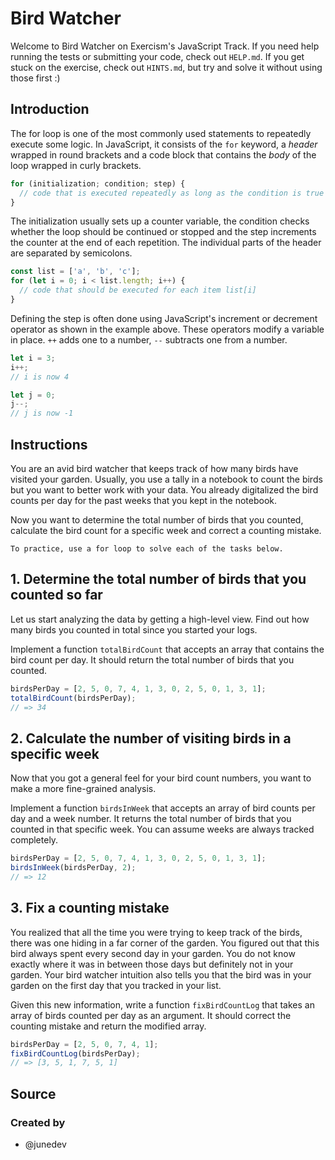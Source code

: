 # Bird Watcher

Welcome to Bird Watcher on Exercism's JavaScript Track.
If you need help running the tests or submitting your code, check out `HELP.md`.
If you get stuck on the exercise, check out `HINTS.md`, but try and solve it without using those first :)

## Introduction

The for loop is one of the most commonly used statements to repeatedly execute some logic.
In JavaScript, it consists of the `for` keyword, a _header_ wrapped in round brackets and a code block that contains the _body_ of the loop wrapped in curly brackets.

```javascript
for (initialization; condition; step) {
  // code that is executed repeatedly as long as the condition is true
}
```

The initialization usually sets up a counter variable, the condition checks whether the loop should be continued or stopped and the step increments the counter at the end of each repetition.
The individual parts of the header are separated by semicolons.

```javascript
const list = ['a', 'b', 'c'];
for (let i = 0; i < list.length; i++) {
  // code that should be executed for each item list[i]
}
```

Defining the step is often done using JavaScript's increment or decrement operator as shown in the example above.
These operators modify a variable in place.
`++` adds one to a number, `--` subtracts one from a number.

```javascript
let i = 3;
i++;
// i is now 4

let j = 0;
j--;
// j is now -1
```

## Instructions

You are an avid bird watcher that keeps track of how many birds have visited your garden.
Usually, you use a tally in a notebook to count the birds but you want to better work with your data.
You already digitalized the bird counts per day for the past weeks that you kept in the notebook.

Now you want to determine the total number of birds that you counted, calculate the bird count for a specific week and correct a counting mistake.

<!-- prettier-ignore-start -->
~~~~exercism/note
To practice, use a for loop to solve each of the tasks below.
~~~~
<!-- prettier-ignore-end -->

## 1. Determine the total number of birds that you counted so far

Let us start analyzing the data by getting a high-level view. Find out how many birds you counted in total since you started your logs.

Implement a function `totalBirdCount` that accepts an array that contains the bird count per day. It should return the total number of birds that you counted.

```javascript
birdsPerDay = [2, 5, 0, 7, 4, 1, 3, 0, 2, 5, 0, 1, 3, 1];
totalBirdCount(birdsPerDay);
// => 34
```

## 2. Calculate the number of visiting birds in a specific week

Now that you got a general feel for your bird count numbers, you want to make a more fine-grained analysis.

Implement a function `birdsInWeek` that accepts an array of bird counts per day and a week number.
It returns the total number of birds that you counted in that specific week. You can assume weeks are always tracked completely.

```javascript
birdsPerDay = [2, 5, 0, 7, 4, 1, 3, 0, 2, 5, 0, 1, 3, 1];
birdsInWeek(birdsPerDay, 2);
// => 12
```

## 3. Fix a counting mistake

You realized that all the time you were trying to keep track of the birds, there was one hiding in a far corner of the garden.
You figured out that this bird always spent every second day in your garden.
You do not know exactly where it was in between those days but definitely not in your garden.
Your bird watcher intuition also tells you that the bird was in your garden on the first day that you tracked in your list.

Given this new information, write a function `fixBirdCountLog` that takes an array of birds counted per day as an argument. It should correct the counting mistake and return the modified array.

```javascript
birdsPerDay = [2, 5, 0, 7, 4, 1];
fixBirdCountLog(birdsPerDay);
// => [3, 5, 1, 7, 5, 1]
```

## Source

### Created by

- @junedev
